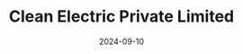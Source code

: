 ---  
layout: startup_page  
title: "Clean Electric Private Limited"  
id: "cleanelectric.in"  
permalink: "/cleanelectricprivatelimitedcleanelectric.in09102024/"  
website: "https://www.cleanelectric.in/"  
funding_round: "Series A"  
funding_amount: "₹48.5Cr"  
investors: "Info Edge, Pi Ventures, Kalaari Capital, Lok Capital"  
about: "Clean Electric Private Limited manufactures batteries for electric two-wheelers and three-wheelers, with plans to expand to four-wheelers and heavy electric vehicles. The company focuses on providing reliable, quickly chargeable batteries that maintain cycle life and range, addressing a key challenge in electric mobility. Their batteries offer a fast charging time (12-15 minutes for two-wheelers, 20-25 minutes for three-wheelers)."  
markets: "Energy Storage, Electric Vehicles, Automotive, Battery, CleanTech"  
hq: "Pune, Maharashtra, India"  
founded_year: "2020"  
linkedin: "https://www.linkedin.com/company/cleanelectric42"  
twitter: "https://twitter.com/cleanelectric_"  
instagram: ""  
facebook: "https://www.facebook.com/cleanelectricforfuture"  
crunchbase: "https://www.crunchbase.com/organization/clean-electric"  
pitchbook: ""  

date_display: "10-Sep-2024"  
date: "2024-09-10"

# SEO Optimization  
meta_title: "Clean Electric Private Limited - Series A Funding (₹48.5Cr)"  
meta_description: "Clean Electric Private Limited, Clean Electric Private Limited manufactures batteries for electric two-wheelers and three-wheelers, with plans to expand to four-wheelers and heavy el..."  
meta_keywords: "Clean Electric Private Limited, Energy Storage, Electric Vehicles, Automotive, Battery, CleanTech, Series A funding"  
canonical_url: "https://startup.projectstartups.com/cleanelectricprivatelimitedcleanelectric.in09102024/"  
---